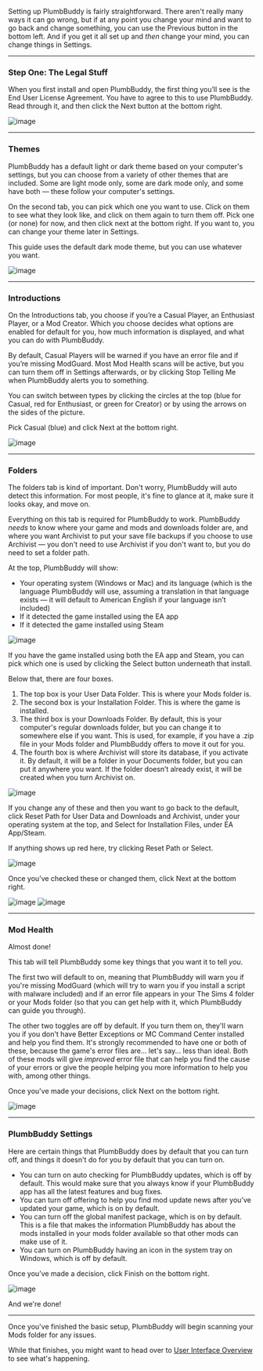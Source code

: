 Setting up PlumbBuddy is fairly straightforward. There aren't really many ways it can go wrong, but if at any point you change your mind and want to go back and change something, you can use the Previous button in the bottom left. And if you get it all set up and *then* change your mind, you can change things in Settings.

---

### Step One: The Legal Stuff

When you first install and open PlumbBuddy, the first thing you’ll see is the End User License Agreement. You have to agree to this to use PlumbBuddy. Read through it, and then click the Next button at the bottom right.

![image](/img/PB-EULA.png "An image of the top of the End User License Agreement, with the other tabs visible as a line of circles along the top")

---

### Themes

PlumbBuddy has a default light or dark theme based on your computer's settings, but you can choose from a variety of other themes that are included. Some are light mode only, some are dark mode only, and some have both — these follow your computer's settings.

On the second tab, you can pick which one you want to use. Click on them to see what they look like, and click on them again to turn them off. Pick one (or none) for now, and then click next at the bottom right. If you want to, you can change your theme later in Settings.

This guide uses the default dark mode theme, but you can use whatever you want.

![image](/img/PB-theme-choice.png "An image of some of the theme choices available in PlumbBuddy")

---

### Introductions

On the Introductions tab, you choose if you’re a Casual Player, an Enthusiast Player, or a Mod Creator. Which you choose decides what options are enabled for default for you, how much information is displayed, and what you can do with PlumbBuddy.

By default, Casual Players will be warned if you have an error file and if you’re missing ModGuard. Most Mod Health scans will be active, but you can turn them off in Settings afterwards, or by clicking Stop Telling Me when PlumbBuddy alerts you to something.

You can switch between types by clicking the circles at the top (blue for Casual, red for Enthusiast, or green for Creator) or by using the arrows on the sides of the picture.

Pick Casual (blue) and click Next at the bottom right.

![image](/img/PB-Casual-Bob.png "An image of the Introductions tab in PlumbBuddy. At the top are instructions to use the circles or arrows to choose. Below is an image of Bob Pancakes playing a video game, with a description of a casual player in front: 'I got PlumbBuddy because I want to play The Sims 4 with mods, but without any hassles. Don't bother me with a bunch of technical mumbo-jumbo. Just keep an eye on my mods, let me know when there's a problem, and give me an easy-to-follow way to fix it.'")

---

### Folders

The folders tab is kind of important. Don't worry, PlumbBuddy will auto detect this information. For most people, it's fine to glance at it, make sure it looks okay, and move on.

Everything on this tab is required for PlumbBuddy to work. PlumbBuddy *needs* to know where your game and mods and downloads folder are, and where you want Archivist to put your save file backups if you choose to use Archivist — you don't need to use Archivist if you don't want to, but you do need to set a folder path.

At the top, PlumbBuddy will show:

* Your operating system (Windows or Mac) and its language (which is the language PlumbBuddy will use, assuming a translation in that language exists — it will default to American English if your language isn’t included) 
* If it detected the game installed using the EA app
* If it detected the game installed using Steam

![image](/img/PB-folders-OS.png "An image showing that the user is using Windows and English (Canade), with a Reset Paths button below, and the EA App, with a Select button below, and a Steam symbol to the right with no button below")

If you have the game installed using both the EA app and Steam, you can pick which one is used by clicking the Select button underneath that install.

Below that, there are four boxes.

1. The top box is your User Data Folder. This is where your Mods folder is.
2. The second box is your Installation Folder. This is where the game is installed.
3. The third box is your Downloads Folder. By default, this is your computer's regular downloads folder, but you can change it to somewhere else if you want. This is used, for example, if you have a .zip file in your Mods folder and PlumbBuddy offers to move it out for you.
4. The fourth box is where Archivist will store its database, if you activate it. By default, it will be a folder in your Documents folder, but you can put it anywhere you want. If the folder doesn’t already exist, it will be created when you turn Archivist on.

![image](/img/PB-folders-files.png "An image of the folders as described above, with a Browse button to the right end of each box")

If you change any of these and then you want to go back to the default, click Reset Path for User Data and Downloads and Archivist, under your operating system at the top, and Select for Installation Files, under EA App/Steam.

If anything shows up red here, try clicking Reset Path or Select.

![image](/img/PB-folders-error.png "An image of an invalid Download Folder path, with 'Bruh... there's not even a folder there' in red at the bottom")

Once you’ve checked these or changed them, click Next at the bottom right.

![image](/img/PB-folder-mac.png "An image of a Mac user's folder settings")
![image](/img/PB-folder-windows.png "An image of a Windows user's folder settings")

---

### Mod Health

Almost done!

This tab will tell PlumbBuddy some key things that you want it to tell *you*.

The first two will default to on, meaning that PlumbBuddy will warn you if you're missing ModGuard (which will try to warn you if you install a script with malware included) and if an error file appears in your The Sims 4 folder or your Mods folder (so that you can get help with it, which PlumbBuddy can guide you through).

The other two toggles are off by default. If you turn them on, they'll warn you if you don't have Better Exceptions or MC Command Center installed and help you find them. It's strongly recommended to have one or both of these, because the game's error files are... let's say... less than ideal. Both of these mods will give *improved* error file that can help you find the cause of your errors or give the people helping you more information to help you with, among other things.

Once you've made your decisions, click Next on the bottom right.

![image](/img/PB-Setup-ModHealth.png "An image of the Mod Health settings as described above: ModGuard (with a Twisted Mexi icon to the left) and the error setting (with a discord icon to the left) toggled on, then a heading Error Logging Option, with toggles for Mc Command Center and Better Exceptions toggled off, and a brief explanation of some of the benefits and drawbacks of each")

---

### PlumbBuddy Settings

Here are certain things that PlumbBuddy does by default that you can turn off, and things it doesn't do for you by default that you can turn on.

* You can turn on auto checking for PlumbBuddy updates, which is off by default. This would make sure that you always know if your PlumbBuddy app has all the latest features and bug fixes.
* You can turn off offering to help you find mod update news after you’ve updated your game, which is on by default.
* You can turn off the global manifest package, which is on by default. This is a file that makes the information PlumbBuddy has about the mods installed in your mods folder available so that other mods can make use of it.
* You can turn on PlumbBuddy having an icon in the system tray on Windows, which is off by default.

Once you’ve made a decision, click Finish on the bottom right.

![image](/img/PB-PB%20settings.png "An image of the PlumbBuddy app settings, with 'Automatically check for updates' toggled off, 'Offer to find mod update news when the game is patched' and 'Generate global manifest package' toddled on, and 'Show an icon in the system tray' toggled off")

And we're done!

---

Once you've finished the basic setup, PlumbBuddy will begin scanning your Mods folder for any issues. 

While that finishes, you might want to head over to [User Interface Overview](https://plumbbuddy.app/text-guides/casual-ui) to see what's happening.